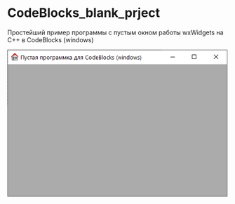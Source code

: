# CodeBlocks_blank_prject
Простейший пример программы с пустым окном работы wxWidgets на C++ в CodeBlocks (windows)

![srcreenshot](screenshot.png)

